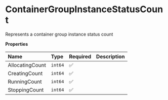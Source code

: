 # ContainerGroupInstanceStatusCount

Represents a container group instance status count

**Properties**

| Name            | Type    | Required | Description |
| :-------------- | :------ | :------- | :---------- |
| AllocatingCount | `int64` | ✅       |             |
| CreatingCount   | `int64` | ✅       |             |
| RunningCount    | `int64` | ✅       |             |
| StoppingCount   | `int64` | ✅       |             |
